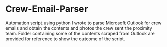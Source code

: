# Crew-Email-Parser
Automation script using python I wrote to parse Microsoft Outlook for crew emails and obtain the contents and photos the crew sent the proximity team. Folder containing some of the contents scraped from Outlook are provided for reference to show the outcome of the script.
